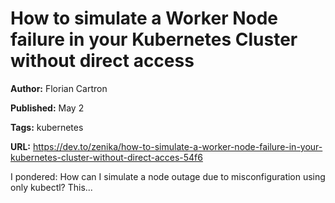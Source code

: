 # How to simulate a Worker Node failure in your Kubernetes Cluster without direct access

**Author:** Florian Cartron

**Published:** May 2

**Tags:** kubernetes

**URL:** https://dev.to/zenika/how-to-simulate-a-worker-node-failure-in-your-kubernetes-cluster-without-direct-acces-54f6

I pondered: How can I simulate a node outage due to misconfiguration using only kubectl? This...